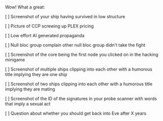 Wow! What a great:

[ ] Screenshot of your ship having survived in low structure

[ ] Picture of CCP screwing up PLEX pricing

[ ] Low effort AI generated propaganda

[ ] Null bloc group complain other null bloc group didn't take the fight

[ ] Screenshot of the core being the first node you clicked on in the hacking minigame

[ ] Screenshot of multiple ships clipping into each other with a humorous title implying they are one ship

[ ] Screenshot of two ships clipping into each other with a humorous title implying they are mating

[ ] Screenshot of the ID of the signatures in your probe scanner with words that imply a sexual act

[ ] Question about whether you should get back into Eve after X years 
